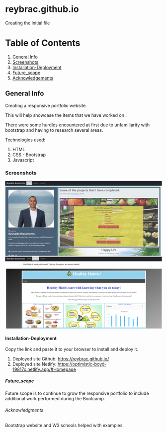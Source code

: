 # reybrac.github.io

Creating the initial file

# Table of Contents

1. [General Info](#general-info)
2. [Screenshots](#Screenshots)
3. [Installation-Deployment](#Installation-Deployment)
4. [Future_scope](#Future_scope)
5. [Acknowledgements](#Acknowledgements)

## General Info

Creating a responsive portfolio website.

This will help showcase the items that we have worked on .

There were some hurdles encountered at first due to unfamiliarity with bootstrap and having to research several areas.

Technologies used:

1. HTML
2. CSS - Bootstrap
3. Javascript

### Screenshots

![alt About me](https://github.com/reybrac/reybrac.github.io/blob/main/public/images/reybrac1.JPG?raw=true)
![alt Portfolio](https://github.com/reybrac/reybrac.github.io/blob/main/public/images/reybrac2.JPG?raw=true)

#### Installation-Deployment

Copy the link and paste it to your browser to install and deploy it.

1. Deployed site Github: https://reybrac.github.io/
2. Deployed site Netlify: https://optimistic-boyd-19817c.netlify.app/#Homepage

##### Future_scope

Future scope is to continue to grow the responsive portfolio to include additional work performed during the Bootcamp.

###### Acknowledgments

Bootstrap website and W3 schools helped with examples.
